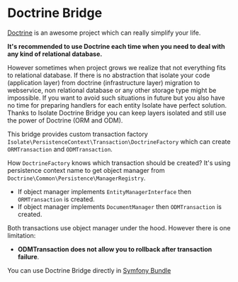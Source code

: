 # Doctrine Bridge

[Doctrine](http://www.doctrine-project.org/) is an awesome project which can really simplify your life.

**It's recommended to use Doctrine each time when you need to deal with any kind of relational database.**

However sometimes when project grows we realize that not everything fits to relational database. If there is no abstraction
that isolate your code (application layer) from doctrine (infrastructure layer) migration to webservice, non relational database
or any other storage type might be impossible. If you want to avoid such situations in future but you also have no time
for preparing handlers for each entity Isolate have perfect solution.
Thanks to Isolate Doctrine Bridge you can keep layers isolated and still use the power of Doctrine (ORM and ODM).

This bridge provides custom transaction factory ``Isolate\PersistenceContext\Transaction\DoctrineFactory``
which can create ``ORMTransaction`` and ``ODMTransaction``.

How ``DoctrineFactory`` knows which transaction should be created?
It's using persistence context name to get object manager from ``Doctrine\Common\Persistence\ManagerRegistry``.

- If object manager implements ``EntityManagerInterface`` then ``ORMTransaction`` is created.
- If object manager implements ``DocumentManager`` then ``ODMTransaction`` is created.

Both transactions use object manager under the hood.
However there is one limitation:

- **ODMTransaction does not allow you to rollback after transaction failure**.

You can use Doctrine Bridge directly in [Symfony Bundle](../symfony/doctrine-bridge.md)
